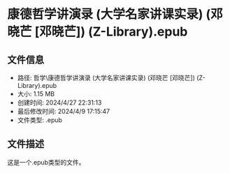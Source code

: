 ﻿# 康德哲学讲演录 (大学名家讲课实录) (邓晓芒 [邓晓芒]) (Z-Library).epub

## 文件信息
- 路径: 哲学\康德哲学讲演录 (大学名家讲课实录) (邓晓芒 [邓晓芒]) (Z-Library).epub
- 大小: 1.15 MB
- 创建时间: 2024/4/27 22:31:13
- 最后修改时间: 2024/4/9 17:15:47
- 文件类型: .epub

## 文件描述
这是一个.epub类型的文件。

